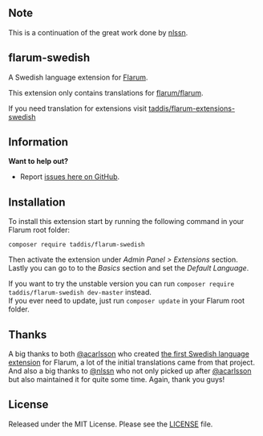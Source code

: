 ## Note
This is a continuation of the great work done by [nlssn](https://github.com/nlssn).

## flarum-swedish
A Swedish language extension for [Flarum](http://flarum.org/).

This extension only contains translations for [flarum/flarum](https://github.com/flarum/flarum).

If you need translation for extensions visit [taddis/flarum-extensions-swedish]()
## Information

**Want to help out?**
- Report [issues here on GitHub](https://github.com/taddis/flarum-swedish/issues).

## Installation
To install this extension start by running the following command in your Flarum root folder:
```
composer require taddis/flarum-swedish
```
Then activate the extension under _Admin Panel > Extensions_ section.<br>
Lastly you can go to to the _Basics_ section and set the _Default Language_.

If you want to try the unstable version you can run `composer require taddis/flarum-swedish dev-master` instead.<br>
If you ever need to update, just run `composer update` in your Flarum root folder.

## Thanks
A big thanks to both [@acarlsson](https://github.com/acarlsson) who created [the first Swedish language extension](https://github.com/acarlsson/flarum-ext-swedish) for Flarum, a lot of the initial translations came from that project. And also a big thanks to [@nlssn](https://github.com/nlssn) who not only picked up after [@acarlsson](https://github.com/acarlsson) but also maintained it for quite some time. Again, thank you guys!

## License
Released under the MIT License. Please see the [LICENSE](https://github.com/taddis/flarum-swedish/blob/master/LICENSE) file.
